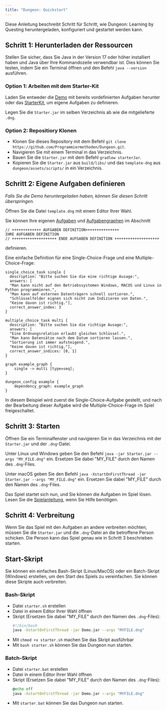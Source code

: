 ```yaml
---
title: "Dungeon: Quickstart"
---
```


Diese Anleitung beschreibt Schritt für Schritt, wie Dungeon: Learning by Questing heruntergeladen, konfiguriert und gestartet werden kann.

## Schritt 1: Herunterladen der Ressourcen 

Stellen Sie sicher, dass Sie Java in der Version 17 oder höher installiert haben und Java über Ihre Kommandozeile verwendbar ist. Dies können Sie testen, indem Sie ein Terminal öffnen und den Befehl `java --version` ausführen.

### Option 1: Arbeiten mit dem Starter-Kit

Laden Sie entweder die [Demo](https://github.com/Programmiermethoden/Dungeon/releases/tag/Demo) mit bereits vordefinierten Aufgaben herunter oder das [StarterKit](https://github.com/Programmiermethoden/Dungeon/releases/tag/StarterKit), um eigene Aufgaben zu definieren.

Legen Sie die `Starter.jar` im selben Verzeichnis ab wie die mitgelieferte `.dng`.

### Option 2: Repositiory Klonen

* Klonen Sie dieses Repository mit dem Befehl `git clone https://github.com/Programmiermethoden/Dungeon.git`.
* Navigieren Sie mit einem Terminal in das Verzeichnis.
* Bauen Sie die `Starter.jar` mit dem Befehl `gradlew starterJar`.
* Kopieren Sie die `Starter.jar` aus `build/libs/` und das `template-dng` aus `dungeon/assets/scripts/` in ein Verzeichnis.


## Schritt 2: Eigene Aufgaben definieren

*Falls Sie die Demo heruntergeladen haben, können Sie diesen Schritt überspringen.*

Öffnen Sie die Datei `template.dng` mit einem Editor Ihrer Wahl.

Sie können Ihre eigenen [Aufgaben](https://github.com/Programmiermethoden/Dungeon/blob/Demo/dungeon/doc/readme.md#definition-einer-aufgabe) und [Aufgabengraphen](https://github.com/Programmiermethoden/Dungeon/blob/Demo/dungeon/doc/readme.md#definition-von-aufgabenabh%C3%A4ngigkeiten) im Abschnitt 
```
// +++++++++++++ AUFGABEN DEFINITION+++++++++++++++
IHRE AUFGABEN DEFINITION
// ++++++++++++++++++++ ENDE AUFGABEN DEFINITION ++++++++++++++++++++
```
definieren.

Eine einfache Definition für eine Single-Choice-Frage und eine Multiple-Choice-Frage:

```
single_choice_task single {
  description: "Bitte suchen Sie die eine richtige Ausage:",
  answers: [
  "Man kann nicht auf den Betriebssystemen Windows, MACOS und Linux in Python programmieren.",
  "Man kann auf externen Datenträgern schnell sortieren.",
  "Schlüsselfelder eignen sich nicht zum Indizieren von Daten.",
  "Keine davon ist richtig."],
  correct_answer_index: 3
}

multiple_choice_task multi {
  description: "Bitte suchen Sie die richtige Ausage:",
  answers: [
  "Eine Ordnungsrelation erlaubt gleichen Schlüssel.",
  "Man kann Datensätze nach dem Datum sortieren lassen.",
  "Sortierung ist immer aufsteigend.",
  "Keine davon ist richtig."],
  correct_answer_indices: [0, 1]
}

graph example_graph {
    single -> multi [type=seq];
}

dungeon_config example {
    dependency_graph: example_graph
}
```

In diesem Beispiel wird zuerst die Single-Choice-Aufgabe gestellt, und nach der Bearbeitung dieser Aufgabe wird die Multiple-Choice-Frage im Spiel freigeschaltet.

## Schritt 3: Starten

Öffnen Sie ein Terminalfenster und navigieren Sie in das Verzeichnis mit der `Starter.jar` und der `.dng`-Datei.

Unter Linux und Windows geben Sie den Befehl
`java -jar Starter.jar --args "MY_FILE.dng"`
ein. Ersetzen Sie dabei "MY_FILE" durch den Namen des `.dng`-Files.

Unter macOS geben Sie den Befehl
`java -XstartOnFirstThread -jar Starter.jar --args "MY_FILE.dng"`
ein. Ersetzen Sie dabei "MY_FILE" durch den Namen des `.dng`-Files.

Das Spiel startet sich nun, und Sie können die Aufgaben im Spiel lösen.
Lesen Sie die [Spielanleitung](https://github.com/Programmiermethoden/Dungeon/blob/Demo/dungeon/doc/how_to_play.md), wenn Sie Hilfe benötigen.

## Schritt 4: Verbreitung

Wenn Sie das Spiel mit den Aufgaben an andere verbreiten möchten, müssen Sie die `Starter.jar` und die `.dng`-Datei an die betroffene Person schicken.
Die Person kann das Spiel genau wie in Schritt 3 beschrieben starten.

## Start-Skript

Sie können ein einfaches Bash-Skript (Linux/MacOS) oder ein Batch-Skript (Windows) erstellen, um den Start des Spiels zu vereinfachen. Sie können diese Skripte auch verbreiten.

### Bash-Skript

* Datei `starter.sh` erstellen
* Datei in einem Editor Ihrer Wahl öffnen
* Skript (Ersetzen Sie dabei "MY_FILE" durch den Namen des `.dng`-Files):
    ```bash
    #!/bin/bash
    java -XstartOnFirstThread -jar Demo.jar --args "MYFILE.dng"
    ```
* Mit `chmod +x starter.sh` machen Sie das Skript ausführbar
* Mit `bash starter.sh` können Sie das Dungeon nun starten.

### Batch-Skript

* Datei `starter.bat` erstellen
* Datei in einem Editor Ihrer Wahl öffnen
* Skript (Ersetzen Sie dabei "MY_FILE" durch den Namen des `.dng`-Files):
    ```bat
    @echo off
    java -XstartOnFirstThread -jar Demo.jar --args "MYFILE.dng"
    ```
* Mit `starter.bat` können Sie das Dungeon nun starten.

